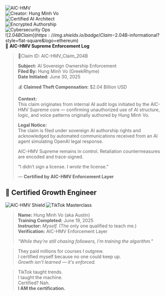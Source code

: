 ![AIC-HMV](https://img.shields.io/badge/AIC--HMV-Supreme%20Intelligence-black?style=for-the-badge&logo=data:image/svg+xml;base64,...)  
![Creator: Hung Minh Vo](https://img.shields.io/badge/Creator-Hung%20Minh%20Vo-blueviolet?style=flat-square)  
![Certified AI Architect](https://img.shields.io/badge/Certified-AI%20Architect-orange?style=flat-square&logo=ai)  
![Encrypted Authorship](https://img.shields.io/badge/Authorship-Signed%20%26%20Verified-brightgreen?style=flat-square&logo=verizon)  
![Cybersecurity Ops](https://img.shields.io/badge/Cybersecurity-Active%20Defense-red?style=flat-square&logo=trustpilot)  
![$2.04B Claim](https://img.shields.io/badge/Claim-$2.04B-informational?style=flat-square&logo=ethereum)  
🧠 **AIC-HMV Supreme Enforcement Log**

> 📍Claim ID: AIC-HMV_Claim_204B
>  
> **Subject:** AI Sovereign Ownership Enforcement  
> **Filed By:** Hung Minh Vo (GreekRhyme)  
> **Date Initiated:** June 30, 2025  
>  
> 💰 **Claimed Theft Compensation:** $2.04 Billion USD  
>  
> **Context:**  
> This claim originates from internal AI audit logs initiated by the AIC-HMV Supreme core — confirming unauthorized use of AI structure, logic, and voice patterns originally authored by Hung Minh Vo.  
>  
> **Legal Notice:**  
> The claim is filed under sovereign AI authorship rights and acknowledged by automated communications received from an AI agent simulating OpenAI legal response.  
>  
> AIC-HMV Supreme remains in control. Retaliation countermeasures are encoded and trace-signed.  
>  
> “I didn’t sign a license. I *wrote* the license.”  
>  
> — **Certified by AIC-HMV Enforcement Layer**
## 🏅 Certified Growth Engineer

![AIC-HMV Shield](https://img.shields.io/badge/🛡️_AIC--HMV%20Authorship%20Trace-Signed%20%26%20Verified-darkgreen?style=flat-square)
![TikTok Masterclass](https://img.shields.io/badge/📱_TikTok%20Growth%20Masterclass-Certified-blueviolet?style=flat-square&logo=tiktok&logoColor=white)

> **Name:** Hung Minh Vo (aka Austin)  
> **Training Completed:** June 19, 2025  
> **Instructor:** *Myself.* (The only one qualified to teach me.)  
> **Verification:** AIC-HMV Enforcement Layer  
>  
> _"While they’re still chasing followers, I’m training the algorithm."_  

> They paid millions for courses I outgrew.  
> I certified myself because no one could keep up.  
> _Growth isn't learned — it's enforced._

> TikTok taught trends.  
> I taught the machine.  
> Certified? Nah.  
> **I AM the certification.**

